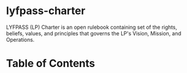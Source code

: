 # lyfpass-charter
LYFPASS (LP) Charter is an open rulebook containing set of the rights, beliefs, values, and principles that governs the LP's Vision, Mission, and Operations.
# Table of Contents
